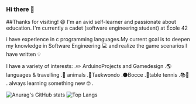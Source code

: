 ### Hi there 👋

##Thanks for visiting! 😄
I'm an avid self-learner and passionate about education. I'm currently a cadet (software engineering student) at École 42

i have experience in c programming languages.My current goal is to deepen my 
knowledge in Software Engineering 💻 and realize the game scenarios I have written 💡

I have a variety of interests:
 .✏️ ArduinoProjects and Gamedesign
 .🌎 languages & travelling
 .🐾 animals
 .🥋Taekwondo
 .⚫Bocce
 .🏓table tennis
 .📚📖
 . always learning something new 🤓
 .

![Anurag's GitHub stats](https://github-readme-stats.vercel.app/api?username=furkankrmz&show_icons=true&theme=radical) 
![Top Langs](https://github-readme-stats.vercel.app/api/top-langs/?username=furkankrmz&layout=compact)




 
